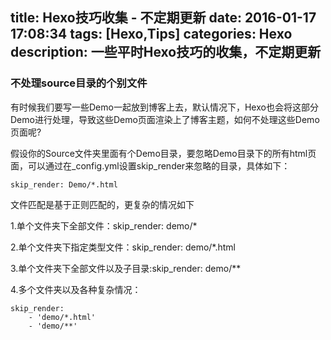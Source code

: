 title: Hexo技巧收集 - 不定期更新
date: 2016-01-17 17:08:34
tags: [Hexo,Tips]
categories: Hexo
description: 一些平时Hexo技巧的收集，不定期更新
---
### 不处理source目录的个别文件
有时候我们要写一些Demo一起放到博客上去，默认情况下，Hexo也会将这部分Demo进行处理，导致这些Demo页面渲染上了博客主题，如何不处理这些Demo页面呢? 

假设你的Source文件夹里面有个Demo目录，要忽略Demo目录下的所有html页面，可以通过在_config.yml设置skip_render来忽略的目录，具体如下：
```
skip_render: Demo/*.html
```
文件匹配是基于正则匹配的，更复杂的情况如下

1.单个文件夹下全部文件：skip_render: demo/*

2.单个文件夹下指定类型文件：skip_render: demo/*.html 

3.单个文件夹下全部文件以及子目录:skip_render: demo/** 

4.多个文件夹以及各种复杂情况：
```
skip_render:
    - 'demo/*.html'
    - 'demo/**'
```
